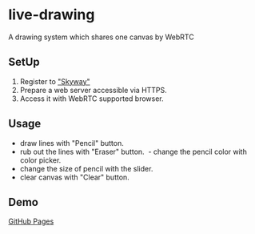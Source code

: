 # live-drawing
A drawing system which shares one canvas by WebRTC

## SetUp
  1. Register to ["Skyway"](https://skyway.io/ds/)
  2. Prepare a web server accessible via HTTPS.
  3. Access it with WebRTC supported browser.
  
## Usage
  - draw lines with "Pencil" button.
  - rub out the lines with "Eraser" button.
  - change the pencil color with color picker.
  - change the size of pencil with the slider.
  - clear canvas with "Clear" button.

## Demo
  [GitHub Pages](https://kimtm.github.io/live-drawing/)
